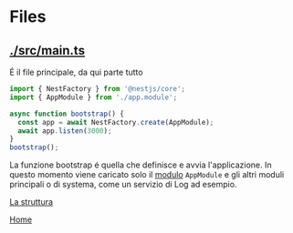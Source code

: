 # Files

## [./src/main.ts](./../../test_app/src/main.ts)
É il file principale, da qui parte tutto

```typescript
import { NestFactory } from '@nestjs/core';
import { AppModule } from './app.module';

async function bootstrap() {
  const app = await NestFactory.create(AppModule);
  await app.listen(3000);
}
bootstrap();
```

La funzione bootstrap é quella che definisce e avvia l'applicazione. 
In questo momento viene caricato solo il [modulo](../../README.md#modules) `AppModule` e gli altri moduli principali o di systema,
come un servizio di Log ad esempio.


[La struttura](./../struttura.md)

[Home](./../../README.md)
